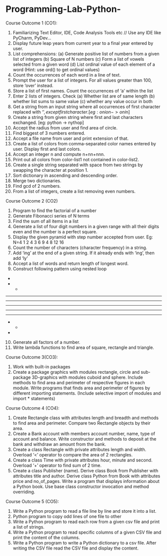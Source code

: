 # Programming-Lab-Python-

Course Outcome 1 (CO1): 

1. Familiarizing Text Editor, IDE, Code Analysis Tools etc // Use any IDE like PyCharm, PyDev…
2. Display future leap years from current year to a final year entered by user. 
3. List comprehensions: 
(a) Generate positive list of numbers from a given list of integers 
(b) Square of N numbers 
(c) Form a list of vowels selected from a given word 
(d) List ordinal value of each element of a word (Hint: use ord() to get ordinal values) 
4. Count the occurrences of each word in a line of text. 
5. Prompt the user for a list of integers. For all values greater than 100, store ‘over’ instead.
6. Store a list of first names. Count the occurrences of ‘a’ within the list
7. Enter 2 lists of integers. Check (a) Whether list are of same length (b) whether list sums to same value (c) whether any value occur in both 
8. Get a string from an input string where all occurrences of first character replaced with ‘$’, except first character.[eg: onion -> oni$n] 
9. Create a string from given string where first and last characters exchanged. [eg: python -> nythop] 
10. Accept the radius from user and find area of circle. 
11. Find biggest of 3 numbers entered. 
12. Accept a file name from user and print extension of that. 
13. Create a list of colors from comma-separated color names entered by user. Display  first and last colors. 
14. Accept an integer n and compute n+nn+nnn. 
15. Print out all colors from color-list1 not contained in color-list2. 
16. Create a single string separated with space from two strings by swapping the  character at position 1. 
17. Sort dictionary in ascending and descending order. 
18. Merge two dictionaries. 
19. Find gcd of 2 numbers. 
20. From a list of integers, create a list removing even numbers.


Course Outcome 2 (CO2) 

1. Program to find the factorial of a number 
2. Generate Fibonacci series of N terms 
3. Find the sum of all items in a list 
4. Generate a list of four digit numbers in a given range with all their digits even and the  number is a perfect square. 
5. Display the given pyramid with step number accepted from user. 
Eg: N=4 
1
2 4 
3 6 9 
4 8 12 16 
6. Count the number of characters (character frequency) in a string. 
7. Add ‘ing’ at the end of a given string. If it already ends with ‘ing’, then add ‘ly’
8. Accept a list of words and return length of longest word. 
9. Construct following pattern using nested loop 
*
* *
* * *
* * * * 
* * * * * 
* * * * 
* * * 
* *
*
10. Generate all factors of a number. 
11. Write lambda functions to find area of square, rectangle and triangle. 


Course Outcome 3(CO3): 

1. Work with built-in packages 
2. Create a package graphics with modules rectangle, circle and sub-package 3D-graphics with modules cuboid and sphere. Include methods to find area and perimeter of respective figures in each module. Write programs that finds area and perimeter of figures by different importing statements. (Include selective import of modules and import * statements) 

Course Outcome 4 (CO4): 

1. Create Rectangle class with attributes length and breadth and methods to find area and perimeter. Compare two Rectangle objects by their area. 
2. Create a Bank account with members account number, name, type of account and balance. Write constructor and methods to deposit at the bank and withdraw an amount from the bank. 
3. Create a class Rectangle with private attributes length and width. Overload ‘<’ operator to compare the area of 2 rectangles. 
4. Create a class Time with private attributes hour, minute and second. Overload ‘+’ operator to find sum of 2 time. 
5. Create a class Publisher (name). Derive class Book from Publisher with attributes title and author. Derive class Python from Book with attributes price and no_of_pages. Write a program that displays information about a Python book. Use base class constructor invocation and method overriding. 

Course Outcome 5 (CO5): 

1. Write a Python program to read a file line by line and store it into a list.
2. Python program to copy odd lines of one file to other
3. Write a Python program to read each row from a given csv file and print a list of strings.
4. Write a Python program to read specific columns of a given CSV file and print the content of the columns.
5. Write a Python program to write a Python dictionary to a csv file. After writing the CSV file read the CSV file and display the content.
